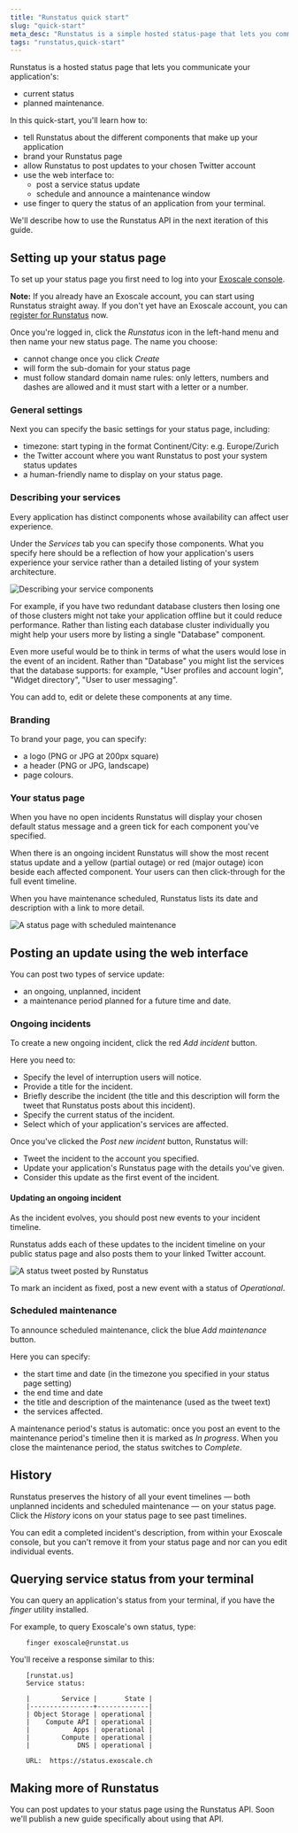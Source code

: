 ```yaml
---
title: "Runstatus quick start"
slug: "quick-start"
meta_desc: "Runstatus is a simple hosted status-page that lets you communicate your application's status without needing to run your own status page. This documentation will guide you to quickly set it up and start using it."
tags: "runstatus,quick-start"
---
```


Runstatus is a hosted status page that lets you communicate your application's:

 * current status
 * planned maintenance.
 
In this quick-start, you'll learn how to:

 * tell Runstatus about the different components that make up your application
 * brand your Runstatus page
 * allow Runstatus to post updates to your chosen Twitter account
 * use the web interface to:
	* post a service status update
	* schedule and announce a maintenance window
 * use finger to query the status of an application from your terminal.

We'll describe how to use the Runstatus API in the next iteration of this guide.

## Setting up your status page

To set up your status page you first need to log into your [Exoscale console](https://portal.exoscale.ch/). 

**Note:** If you already have an Exoscale account, you can start using Runstatus straight away. If you don't yet have an Exoscale account, you can [register for Runstatus](https://runstatus.com/) now. 

Once you're logged in, click the *Runstatus* icon in the left-hand menu and then name your new status page. The name you choose:

 * cannot change once you click *Create*
 * will form the sub-domain for your status page
 * must follow standard domain name rules: only letters, numbers and dashes are allowed and it must start with a letter or a number.
	
### General settings

Next you can specify the basic settings for your status page, including:

 * timezone: start typing in the format Continent/City: e.g. Europe/Zurich
 * the Twitter account where you want Runstatus to post your system status updates
 * a human-friendly name to display on your status page.
 
### Describing your services

Every application has distinct components whose availability can affect user experience.

Under the *Services* tab you can specify those components. What you specify here should be a reflection of how your application's users experience your service rather than a detailed listing of your system architecture.

![Describing your service components](../img/runstatus/runstatus-add-services.png)

For example, if you have two redundant database clusters then losing one of those clusters might not take your application offline but it could reduce performance. Rather than listing each database cluster individually you might help your users more by listing a single "Database" component.

Even more useful would be to think in terms of what the users would lose in the event of an incident. Rather than "Database" you might list the services that the database supports: for example, "User profiles and account login", "Widget directory", "User to user messaging".

You can add to, edit or delete these components at any time.

### Branding

To brand your page, you can specify:

 * a logo (PNG or JPG at 200px square)
 * a header (PNG or JPG, landscape)
 * page colours.
 
### Your status page

When you have no open incidents Runstatus will display your chosen default status message and a green tick for each component you've specified.

When there is an ongoing incident Runstatus will show the most recent status update and a yellow (partial outage) or red (major outage) icon beside each affected component. Your users can then click-through for the full event timeline.

When you have maintenance scheduled, Runstatus lists its date and description with a link to more detail.

![A status page with scheduled maintenance](../img/runstatus/runstatus-status-page.png)
 
## Posting an update using the web interface

You can post two types of service update:

 * an ongoing, unplanned, incident
 * a maintenance period planned for a future time and date.
 
### Ongoing incidents

To create a new ongoing incident, click the red *Add incident* button.

Here you need to:

 * Specify the level of interruption users will notice.
 * Provide a title for the incident.
 * Briefly describe the incident (the title and this description will form the tweet that Runstatus posts about this incident).
 * Specify the current status of the incident.
 * Select which of your application's services are affected.
 
Once you've clicked the *Post new incident* button, Runstatus will:

 * Tweet the incident to the account you specified.
 * Update your application's Runstatus page with the details you've given.
 * Consider this update as the first event of the incident.
 
#### Updating an ongoing incident

As the incident evolves, you should post new events to your incident timeline.

Runstatus adds each of these updates to the incident timeline on your public status page and also posts them to your linked Twitter account.

![A status tweet posted by Runstatus](../img/runstatus/runstatus-posting-to-twitter.png)

To mark an incident as fixed, post a new event with a status of *Operational*.

### Scheduled maintenance

To announce scheduled maintenance, click the blue *Add maintenance* button.

Here you can specify:

 * the start time and date (in the timezone you specified in your status page setting)
 * the end time and date
 * the title and description of the maintenance (used as the tweet text)
 * the services affected.

A maintenance period's status is automatic: once you post an event to the maintenance period's timeline then it is marked as *In progress*. When you close the maintenance period, the status switches to *Complete*.

## History

Runstatus preserves the history of all your event timelines &mdash; both unplanned incidents and scheduled maintenance &mdash; on your status page. Click the *History* icons on your status page to see past timelines.

You can edit a completed incident's description, from within your Exoscale console, but you can't remove it from your status page and nor can you edit individual events.

## Querying service status from your terminal

You can query an application's status from your terminal, if you have the *finger* utility installed.

For example, to query Exoscale's own status, type:

		finger exoscale@runstat.us
		
You'll receive a response similar to this:

		[runstat.us]
		Service status:

		|        Service |       State |
		|----------------+-------------|
		| Object Storage | operational |
		|    Compute API | operational |
		|           Apps | operational |
		|        Compute | operational |
		|            DNS | operational |

		URL:  https://status.exoscale.ch

## Making more of Runstatus

You can post updates to your status page using the Runstatus API. Soon we'll publish a new guide specifically about using that API.